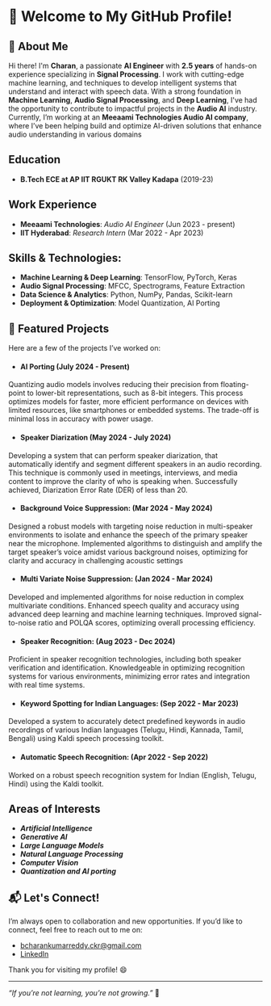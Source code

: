 # 👋 Welcome to My GitHub Profile!

## 🚀 About Me

Hi there! I'm **Charan**, a passionate **AI Engineer** with **2.5 years** of hands-on experience specializing in **Signal Processing**. I work with cutting-edge machine learning, and  techniques to develop intelligent systems that understand and interact with speech data. With a strong foundation in **Machine Learning**, **Audio Signal Processing**, and **Deep Learning**, I've had the opportunity to contribute to impactful projects in the **Audio AI** industry. Currently, I’m working at an **Meeaami Technologies Audio AI company**, where I’ve been helping build and optimize AI-driven solutions that enhance audio understanding in various domains

## Education
- **B.Tech ECE at AP IIT RGUKT RK Valley Kadapa** (2019-23)

## Work Experience
- **Meeaami Technologies**: *_Audio AI Engineer_* (Jun 2023 - present)
- **IIT Hyderabad**: *_Research Intern_* (Mar 2022 - Apr 2023)

## Skills & Technologies:
- **Machine Learning & Deep Learning**: TensorFlow, PyTorch, Keras
- **Audio Signal Processing**: MFCC, Spectrograms, Feature Extraction
- **Data Science & Analytics**: Python, NumPy, Pandas, Scikit-learn
- **Deployment & Optimization**: Model Quantization, AI Porting

## 🔧 Featured Projects

Here are a few of the projects I’ve worked on:

- #### AI Porting (July 2024 - Present)
Quantizing audio models involves reducing their precision from floating-point to lower-bit representations, such as 8-bit
integers. This process optimizes models for faster, more efficient performance on devices with limited resources, like
smartphones or embedded systems. The trade-off is minimal loss in accuracy with power usage.
- #### Speaker Diarization (May 2024 - July 2024)
Developing a system that can perform speaker diarization, that automatically identify and segment different speakers in
an audio recording. This technique is commonly used in meetings, interviews, and media content to improve the clarity
of who is speaking when. Successfully achieved, Diarization Error Rate (DER) of less than 20.
- #### Background Voice Suppression: (Mar 2024 - May 2024)
Designed a robust models with targeting noise reduction in multi-speaker environments to isolate and enhance the speech
of the primary speaker near the microphone. Implemented algorithms to distinguish and amplify the target speaker’s
voice amidst various background noises, optimizing for clarity and accuracy in challenging acoustic settings
- #### Multi Variate Noise Suppression: (Jan 2024 - Mar 2024)
Developed and implemented algorithms for noise reduction in complex multivariate conditions. Enhanced speech quality
and accuracy using advanced deep learning and machine learning techniques. Improved signal-to-noise ratio and POLQA
scores, optimizing overall processing efficiency.
- #### Speaker Recognition: (Aug 2023 - Dec 2024)
Proficient in speaker recognition technologies, including both speaker verification and identification. Knowledgeable in
optimizing recognition systems for various environments, minimizing error rates and integration with real time systems.
- #### Keyword Spotting for Indian Languages: (Sep 2022 - Mar 2023)
Developed a system to accurately detect predefined keywords in audio recordings of various Indian languages (Telugu,
Hindi, Kannada, Tamil, Bengali) using Kaldi speech processing toolkit.
- #### Automatic Speech Recognition: (Apr 2022 - Sep 2022)
Worked on a robust speech recognition system for Indian (English, Telugu, Hindi) using the Kaldi toolkit.

## Areas of Interests
- **_Artificial Intelligence_**
- **_Generative AI_**
- **_Large Language Models_**
- **_Natural Language Processing_**
- **_Computer Vision_**
- **_Quantization and AI porting_**

## 📬 Let's Connect!

I’m always open to collaboration and new opportunities. If you’d like to connect, feel free to reach out to me on:

- [bcharankumarreddy.ckr@gmail.com](mailto:bcharankumarreddy.ckr@gmail.com)
- [LinkedIn](https://www.linkedin.com/in/bcharankumarreddy/)

Thank you for visiting my profile! 😄

---

*“If you’re not learning, you’re not growing.”* 🚀

